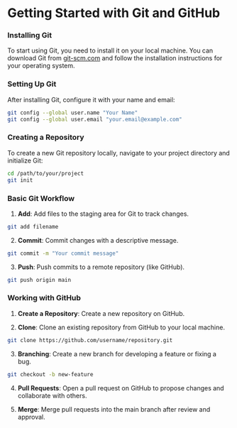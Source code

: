 # Getting Started with Git and GitHub

### Installing Git

To start using Git, you need to install it on your local machine. You can download Git from [git-scm.com](https://git-scm.com/) and follow the installation instructions for your operating system.

### Setting Up Git

After installing Git, configure it with your name and email:

```bash
git config --global user.name "Your Name"
git config --global user.email "your.email@example.com"
```

### Creating a Repository

To create a new Git repository locally, navigate to your project directory and initialize Git:

```bash
cd /path/to/your/project
git init
```

### Basic Git Workflow

1. **Add**: Add files to the staging area for Git to track changes.

```bash
git add filename
```

2. **Commit**: Commit changes with a descriptive message.

```bash
git commit -m "Your commit message"
```

3. **Push**: Push commits to a remote repository (like GitHub).

```bash
git push origin main
```

### Working with GitHub

1. **Create a Repository**: Create a new repository on GitHub.

2. **Clone**: Clone an existing repository from GitHub to your local machine.

```bash
git clone https://github.com/username/repository.git
```

3. **Branching**: Create a new branch for developing a feature or fixing a bug.

```bash
git checkout -b new-feature
```

4. **Pull Requests**: Open a pull request on GitHub to propose changes and collaborate with others.

5. **Merge**: Merge pull requests into the main branch after review and approval.
